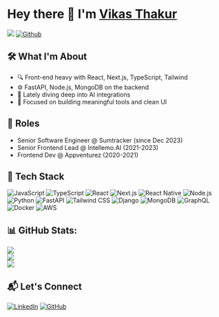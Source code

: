 # Hey there 👋 I'm [Vikas Thakur](https://www.linkedin.com/in/vikas-engineer/)

![](https://visitor-badge.laobi.icu/badge?page_id=vikascodehub.vikascodehub) [![Github](https://img.shields.io/github/followers/vikascodehub?label=Followers&logo=Github)](https://github.com/vikascodehub)


## 🛠 What I'm About
- 🔍 Front-end heavy with React, Next.js, TypeScript, Tailwind
- ⚙️ FastAPI, Node.js, MongoDB on the backend
- 🧠 Lately diving deep into AI integrations
- 🎯 Focused on building meaningful tools and clean UI

## 💼 Roles
- Senior Software Engineer @ Sumtracker (since Dec 2023)
- Senior Frontend Lead @ Intellemo.AI (2021-2023)
- Frontend Dev @ Appventurez (2020-2021)

## 🧰 Tech Stack
![JavaScript](https://img.shields.io/badge/-JavaScript-F7DF1E?style=flat-square&logo=javascript&logoColor=black)
![TypeScript](https://img.shields.io/badge/-TypeScript-3178C6?style=flat-square&logo=typescript&logoColor=white)
![React](https://img.shields.io/badge/-React-61DAFB?style=flat-square&logo=react&logoColor=black)
![Next.js](https://img.shields.io/badge/-Next.js-000000?style=flat-square&logo=next.js&logoColor=white)
![React Native](https://img.shields.io/badge/-React_Native-61DAFB?style=flat-square&logo=react&logoColor=black)
![Node.js](https://img.shields.io/badge/-Node.js-339933?style=flat-square&logo=node.js&logoColor=white)
![Python](https://img.shields.io/badge/-Python-3776AB?style=flat-square&logo=python&logoColor=white)
![FastAPI](https://img.shields.io/badge/-FastAPI-009485?style=flat-square&logo=fastapi&logoColor=white)
![Tailwind CSS](https://img.shields.io/badge/-Tailwind_CSS-38B2AC?style=flat-square&logo=tailwind-css&logoColor=white)
![Django](https://img.shields.io/badge/-Django-092E20?style=flat-square&logo=django&logoColor=white)
![MongoDB](https://img.shields.io/badge/-MongoDB-47A248?style=flat-square&logo=mongodb&logoColor=white)
![GraphQL](https://img.shields.io/badge/-GraphQL-E10098?style=flat-square&logo=graphql&logoColor=white)
![Docker](https://img.shields.io/badge/-Docker-2496ED?style=flat-square&logo=docker&logoColor=white)
![AWS](https://img.shields.io/badge/-AWS-232F3E?style=flat-square&logo=amazon-aws&logoColor=white)

## 📊 GitHub Stats:
![](https://github-readme-stats-henna-six-66.vercel.app/api?username=vikascodehub&theme=dark&hide_border=false&include_all_commits=true&count_private=true)<br/>
![](https://nirzak-streak-stats.vercel.app/?user=vikascodehub&theme=dark&hide_border=false)<br/>
![](https://github-readme-stats-henna-six-66.vercel.app/api/top-langs/?username=vikascodehub&theme=dark&hide_border=false&include_all_commits=true&count_private=true&layout=compact)

## 📬 Let's Connect
[![LinkedIn](https://img.shields.io/badge/LinkedIn-0077B5?style=for-the-badge&logo=linkedin&logoColor=white)](https://www.linkedin.com/in/vikas-engineer)
[![GitHub](https://img.shields.io/badge/GitHub-100000?style=for-the-badge&logo=github&logoColor=white)](https://github.com/vikascodehub)
